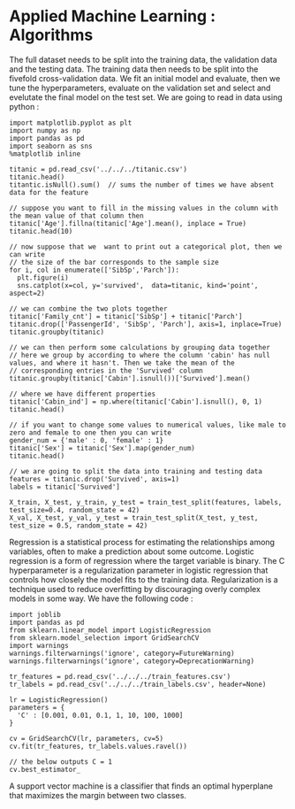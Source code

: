 # Applied Machine Learning : Algorithms

The full dataset needs to be split into the training data, the validation data and the testing data. The training data then needs to be split into the fivefold cross-validation data. We fit an initial model and evaluate, then we tune the hyperparameters, evaluate on the validation set and select and evelutate the final model on the test set. We are going to read in data using python :

```
import matplotlib.pyplot as plt
import numpy as np
import pandas as pd
import seaborn as sns
%matplotlib inline

titanic = pd.read_csv('../../../titanic.csv')
titanic.head()
titantic.isNull().sum()  // sums the number of times we have absent data for the feature

// suppose you want to fill in the missing values in the column with the mean value of that column then 
titanic['Age'].fillna(titanic['Age'].mean(), inplace = True)
titanic.head(10)

// now suppose that we  want to print out a categorical plot, then we can write 
// the size of the bar corresponds to the sample size
for i, col in enumerate(['SibSp','Parch']):
  plt.figure(i)
  sns.catplot(x=col, y='survived',  data=titanic, kind='point', aspect=2)

// we can combine the two plots together
titanic['Family_cnt'] = titanic['SibSp'] + titanic['Parch']
titanic.drop(['PassengerId', 'SibSp', 'Parch'], axis=1, inplace=True)
titanic.groupby(titanic)

// we can then perform some calculations by grouping data together
// here we group by according to where the column 'cabin' has null values, and where it hasn't. Then we take the mean of the 
// corresponding entries in the 'Survived' column
titanic.groupby(titanic['Cabin'].isnull())['Survived'].mean()

// where we have different properties 
titanic['Cabin_ind'] = np.where(titanic['Cabin'].isnull(), 0, 1)
titanic.head()

// if you want to change some values to numerical values, like male to zero and female to one then you can write 
gender_num = {'male' : 0, 'female' : 1}
titanic['Sex'] = titanic['Sex'].map(gender_num)
titanic.head()

// we are going to split the data into training and testing data
features = titanic.drop('Survived', axis=1)
labels = titanic['Survived']

X_train, X_test, y_train, y_test = train_test_split(features, labels, test_size=0.4, random_state = 42)
X_val, X_test, y_val, y_test = train_test_split(X_test, y_test, test_size = 0.5, random_state = 42)
```

Regression is a statistical process for estimating the relationships among variables, often to make a prediction about some outcome. Logistic regression is a form of regression where the target variable is binary. The C hyperparameter is a regularization parameter in logistic regression that controls how closely the model fits to the training data. Regularization is a technique used to reduce overfitting by discouraging overly complex models in some way. We have the following code :

```
import joblib
import pandas as pd
from sklearn.linear_model import LogisticRegression
from sklearn.model_selection import GridSearchCV
import warnings
warnings.filterwarnings('ignore', category=FutureWarning)
warnings.filterwarnings('ignore', category=DeprecationWarning)

tr_features = pd.read_csv('../../../train_features.csv')
tr_labels = pd.read_csv('../../../train_labels.csv', header=None)

lr = LogisticRegression()
parameters = {
  'C' : [0.001, 0.01, 0.1, 1, 10, 100, 1000]
}

cv = GridSearchCV(lr, parameters, cv=5)
cv.fit(tr_features, tr_labels.values.ravel())

// the below outputs C = 1
cv.best_estimator_
```

A support vector machine is a classifier that finds an optimal hyperplane that maximizes the margin between two classes.
